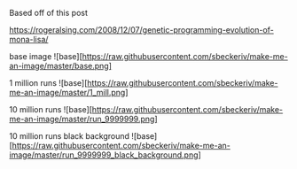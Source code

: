 Based off of this post

https://rogeralsing.com/2008/12/07/genetic-programming-evolution-of-mona-lisa/


base image
![base][https://raw.githubusercontent.com/sbeckeriv/make-me-an-image/master/base.png]

1 million runs
![base][https://raw.githubusercontent.com/sbeckeriv/make-me-an-image/master/1_mill.png]

10 million runs
![base][https://raw.githubusercontent.com/sbeckeriv/make-me-an-image/master/run_9999999.png]

10 million runs black background
![base][https://raw.githubusercontent.com/sbeckeriv/make-me-an-image/master/run_9999999_black_background.png]

